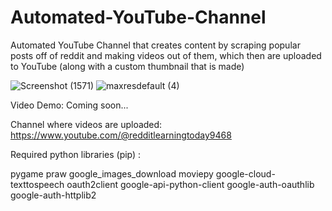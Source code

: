 # Automated-YouTube-Channel
Automated YouTube Channel that creates content by scraping popular posts off of reddit and making videos out of them, which then are uploaded to YouTube (along with a custom thumbnail that is made)

![Screenshot (1571)](https://user-images.githubusercontent.com/126431978/236705628-87c47253-f847-4b48-b6e1-fe1551340fe9.png)
![maxresdefault (4)](https://user-images.githubusercontent.com/126431978/236705663-1695bf51-793f-438f-a134-e0efde41e245.jpg)

Video Demo:
Coming soon...

Channel where videos are uploaded:
https://www.youtube.com/@redditlearningtoday9468

Required python libraries (pip) :

pygame
praw
google_images_download
moviepy
google-cloud-texttospeech
oauth2client
google-api-python-client
google-auth-oauthlib
google-auth-httplib2
